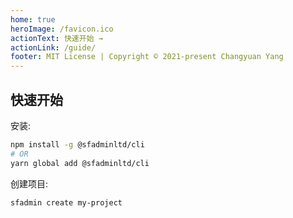 ```yaml
---
home: true
heroImage: /favicon.ico
actionText: 快速开始 →
actionLink: /guide/
footer: MIT License | Copyright © 2021-present Changyuan Yang
---
```


## 快速开始

安装:

``` bash
npm install -g @sfadminltd/cli
# OR
yarn global add @sfadminltd/cli
```

创建项目:

``` bash
sfadmin create my-project
```